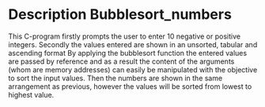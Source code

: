 # Description Bubblesort_numbers
This C-program firstly prompts the user to enter 10 negative or positive integers. Secondly the values entered are shown in an unsorted, tabular and ascending format 
By applying the bubblesort function the entered values are passed by reference and as a result the content of the arguments (whom are memory addresses) can easily be manipulated
with the objective to sort the input values. Then the numbers are shown in the same arrangement as previous, however the values will be sorted from lowest to highest value.

